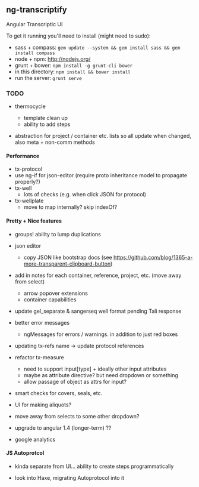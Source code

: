 ## ng-transcriptify

Angular Transcriptic UI

To get it running you'll need to install (might need to sudo):

- sass + compass: `gem update --system && gem install sass && gem install compass` 
- node + npm: http://nodejs.org/
- grunt + bower: `npm install -g grunt-cli bower`
- in this directory: `npm install && bower install`
- run the server: `grunt serve`

### TODO

- thermocycle
  - template clean up
  - ability to add steps
  
- abstraction for project / container etc. lists so all update when changed, also meta + non-comm methods

#### Performance

- tx-protocol
 - use ng-if for json-editor (require proto inheritance model to propagate properly?)
- tx-well
  - lots of checks (e.g. when click JSON for protocol)
- tx-wellplate  
  - move to map internally? skip indexOf?

#### Pretty + Nice features

- groups! ability to lump duplications

- json editor
  - copy JSON like bootstrap docs (see https://github.com/blog/1365-a-more-transparent-clipboard-button)

- add in notes for each container, reference, project, etc. (move away from select) 
  - arrow popover extensions
  - container capabilities
  
- update gel_separate & sangerseq well format pending Tali response
  
- better error messages
  - ngMessages for errors / warnings. in addition to just red boxes

- updating tx-refs name -> update protocol references

- refactor tx-measure
  - need to support input[type] + ideally other input attributes
  - maybe as attribute directive? but need dropdown or something
  - allow passage of object as attrs for input?

- smart checks for covers, seals, etc.

- UI for making aliquots?

- move away from selects to some other dropdown?

- upgrade to angular 1.4 (longer-term) ??

- google analytics


#### JS Autoprotcol

- kinda separate from UI... ability to create steps programmatically

- look into Haxe, migrating Autoprotocol into it
